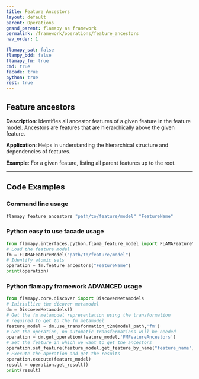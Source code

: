 ```yaml
---
title: Feature Ancestors
layout: default
parent: Operations
grand_parent: flamapy as framework
permalink: /framework/operations/feature_ancestors
nav_order: 1

flamapy_sat: false
flampy_bdd: false
flamapy_fm: true
cmd: true
facade: true
python: true
rest: true
---
```

## Feature ancestors

**Description**: 
Identifies all ancestor features of a given feature in the feature model. Ancestors are features that are hierarchically above the given feature.

**Application**: 
Helps in understanding the hierarchical structure and dependencies of features.

**Example**: 
For a given feature, listing all parent features up to the root.

---
## Code Examples

### Command line usage
```bash
flamapy feature_ancestors "path/to/feature/model" "FeatureName"
```

### Python easy to use facade usage
```python
from flamapy.interfaces.python.flama_feature_model import FLAMAFeatureModel
# Load the feature model
fm = FLAMAFeatureModel("path/to/feature/model")
# Identify atomic sets
operation = fm.feature_ancestors("FeatureName")
print(operation)
```

### Python flamapy framework **ADVANCED** usage
```python
from flamapy.core.discover import DiscoverMetamodels
# Initiallize the dicover metamodel
dm = DiscoverMetamodels()
# Get the fm metamodel representation using the transformation 
# required to get to the fm metamodel
feature_model = dm.use_transformation_t2m(model_path,'fm') 
# Get the operation, no automatic transformations will be needed
operation = dm.get_operation(feature_model,'FMFeatureAncestors')
# Set the feature in which we want to get the ancestors
operation.set_feature(feature_model.get_feature_by_name("feature_name"))
# Execute the operation and get the results
operation.execute(feature_model)
result = operation.get_result()
print(result)
```